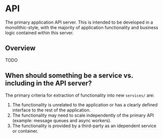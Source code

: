 # API

The primary application API server. This is intended to be developed in a monolithic-style, with the majority of application functionality and business logic contained within this server.

## Overview

TODO

## When should something be a service vs. including in the API server?

The primary criteria for extraction of functionality into new `services/` are:
1. The functionality is unrelated to the application or has a clearly defined interface to the rest of the application.
1. The functionality may need to scale independently of the primary API (example: message queues and async workers).
1. The functionality is provided by a third-party as an idependent service or container.

